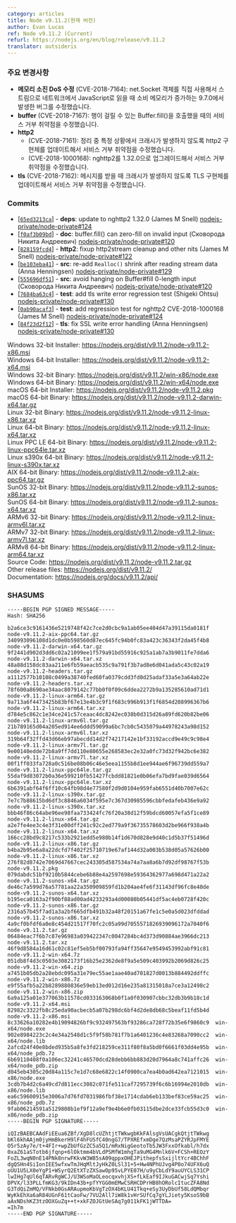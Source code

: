 ```yaml
---
category: articles
title: Node v9.11.2(현재 버전)
author: Evan Lucas
ref: Node v9.11.2 (Current)
refurl: https://nodejs.org/en/blog/release/v9.11.2
translator: outsideris
---
```


<!--
### Notable Changes

* **Fixes memory exhaustion DoS** (CVE-2018-7164): Fixes a bug introduced in 9.7.0 that increases the memory consumed when reading from the network into JavaScript using the net.Socket object directly as a stream.
* **buffer** (CVE-2018-7167): Fixes Denial of Service vulnerability where calling Buffer.fill() could hang
* **http2**
  * (CVE-2018-7161): Fixes Denial of Service vulnerability by updating the http2 implementation to not crash under certain circumstances during cleanup
  * (CVE-2018-1000168): Fixes Denial of Service vulnerability by upgrading nghttp2 to 1.32.0
* **tls** (CVE-2018-7162): Fixes Denial of Service vulnerability by updating the TLS implementation to not crash upon receiving
-->

### 주요 변경사항

* **메모리 소진 DoS 수정** (CVE-2018-7164): net.Socket 객체를 직접 사용해서 스트림으로 네트워크에서 JavaScript로 읽을 때 소비 메모리가 증가하는 9.7.0에서 발생한 버그를 수정했습니다.
* **buffer** (CVE-2018-7167): 행이 걸릴 수 있는 Buffer.fill()을 호출했을 때의 서비스 거부 취약점을 수정했습니다.
* **http2**
  * (CVE-2018-7161): 정리 중 특정 상황에서 크래시가 발생하지 않도록 http2 구현체를 업데이트해서 서비스 거부 취약점을 수정했습니다.
  * (CVE-2018-1000168): nghttp2를 1.32.0으로 업그레이드해서 서비스 거부 취약점을 수정했습니다.
* **tls** (CVE-2018-7162): 메시지를 받을 때 크래시가 발생하지 않도록 TLS 구현체를 업데이트해서 서비스 거부 취약점을 수정했습니다.

### Commits

* [[`65ed3213ca`](https://github.com/nodejs/node/commit/65ed3213ca)] - **deps**: update to nghttp2 1.32.0 (James M Snell) [nodejs-private/node-private#124](https://github.com/nodejs-private/node-private/pull/124)
* [[`f0af3b09bd`](https://github.com/nodejs/node/commit/f0af3b09bd)] - **doc**: buffer.fill() can zero-fill on invalid input (Сковорода Никита Андреевич) [nodejs-private/node-private#120](https://github.com/nodejs-private/node-private/pull/120)
* [[`828159fcd4`](https://github.com/nodejs/node/commit/828159fcd4)] - **http2**: fixup http2stream cleanup and other nits (James M Snell) [nodejs-private/node-private#122](https://github.com/nodejs-private/node-private/pull/122)
* [[`be103eba41`](https://github.com/nodejs/node/commit/be103eba41)] - **src**: re-add `Realloc()` shrink after reading stream data (Anna Henningsen) [nodejs-private/node-private#129](https://github.com/nodejs-private/node-private/pull/129)
* [[`555696df51`](https://github.com/nodejs/node/commit/555696df51)] - **src**: avoid hanging on Buffer#fill 0-length input (Сковорода Никита Андреевич) [nodejs-private/node-private#120](https://github.com/nodejs-private/node-private/pull/120)
* [[`7684ba63c4`](https://github.com/nodejs/node/commit/7684ba63c4)] - **test**: add tls write error regression test (Shigeki Ohtsu) [nodejs-private/node-private#130](https://github.com/nodejs-private/node-private/pull/130)
* [[`0ab90acaf3`](https://github.com/nodejs/node/commit/0ab90acaf3)] - **test**: add regression test for nghttp2 CVE-2018-1000168 (James M Snell) [nodejs-private/node-private#124](https://github.com/nodejs-private/node-private/pull/124)
* [[`84f23d2f12`](https://github.com/nodejs/node/commit/84f23d2f12)] - **tls**: fix SSL write error handling (Anna Henningsen) [nodejs-private/node-private#130](https://github.com/nodejs-private/node-private/pull/130)

Windows 32-bit Installer: https://nodejs.org/dist/v9.11.2/node-v9.11.2-x86.msi<br>
Windows 64-bit Installer: https://nodejs.org/dist/v9.11.2/node-v9.11.2-x64.msi<br>
Windows 32-bit Binary: https://nodejs.org/dist/v9.11.2/win-x86/node.exe<br>
Windows 64-bit Binary: https://nodejs.org/dist/v9.11.2/win-x64/node.exe<br>
macOS 64-bit Installer: https://nodejs.org/dist/v9.11.2/node-v9.11.2.pkg<br>
macOS 64-bit Binary: https://nodejs.org/dist/v9.11.2/node-v9.11.2-darwin-x64.tar.gz<br>
Linux 32-bit Binary: https://nodejs.org/dist/v9.11.2/node-v9.11.2-linux-x86.tar.xz<br>
Linux 64-bit Binary: https://nodejs.org/dist/v9.11.2/node-v9.11.2-linux-x64.tar.xz<br>
Linux PPC LE 64-bit Binary: https://nodejs.org/dist/v9.11.2/node-v9.11.2-linux-ppc64le.tar.xz<br>
Linux s390x 64-bit Binary: https://nodejs.org/dist/v9.11.2/node-v9.11.2-linux-s390x.tar.xz<br>
AIX 64-bit Binary: https://nodejs.org/dist/v9.11.2/node-v9.11.2-aix-ppc64.tar.gz<br>
SunOS 32-bit Binary: https://nodejs.org/dist/v9.11.2/node-v9.11.2-sunos-x86.tar.xz<br>
SunOS 64-bit Binary: https://nodejs.org/dist/v9.11.2/node-v9.11.2-sunos-x64.tar.xz<br>
ARMv6 32-bit Binary: https://nodejs.org/dist/v9.11.2/node-v9.11.2-linux-armv6l.tar.xz<br>
ARMv7 32-bit Binary: https://nodejs.org/dist/v9.11.2/node-v9.11.2-linux-armv7l.tar.xz<br>
ARMv8 64-bit Binary: https://nodejs.org/dist/v9.11.2/node-v9.11.2-linux-arm64.tar.xz<br>
Source Code: https://nodejs.org/dist/v9.11.2/node-v9.11.2.tar.gz<br>
Other release files: https://nodejs.org/dist/v9.11.2/<br>
Documentation: https://nodejs.org/docs/v9.11.2/api/

<h3 id="shasums">SHASUMS</h3>

```
-----BEGIN PGP SIGNED MESSAGE-----
Hash: SHA256

b2a6ce3c9161436e5219748f42c7ce2d0cbc9a1ab05ee404d47a39115da0181f  node-v9.11.2-aix-ppc64.tar.gz
340993096108d1dc0e0b598560d87ec645fc94b0fc83a423c36343f2da45f4b8  node-v9.11.2-darwin-x64.tar.gz
9f2441d902d3dd6c02a21099ee1f579a91bd55916c925a1ab7a3b9011fe7dda6  node-v9.11.2-darwin-x64.tar.xz
48a88d158dc83aa211e6fb59aeacb535c9a791f3b7ad8e6d041ada5c43c02a19  node-v9.11.2-headers.tar.gz
a1112577b10108c0499a38740fed60fa0379cdd3fd0d25adaf33a5e3a64ab22e  node-v9.11.2-headers.tar.xz
78f600a8690ae34aac8079142c77bb0f0f09c6ddea2272b9a135285610ad71d1  node-v9.11.2-linux-arm64.tar.gz
9a713a6f4473425b83bf67e13e4b3c9f1f683c996b913f1f6854d208996367b6  node-v9.11.2-linux-arm64.tar.xz
d784e5c862c1e34ce241c57ceaac4dc8242ec038b0d315d26a89fd620b82be06  node-v9.11.2-linux-armv6l.tar.gz
21b789165d04a205ed914ee6ddd59099a6bc7cb0c5435079a44978243a98d152  node-v9.11.2-linux-armv6l.tar.xz
319b64f32ffd43d66eb97abecdd14d2f74217142e1bf33192accd9e49c9c98e4  node-v9.11.2-linux-armv7l.tar.gz
9e00140edde72b8a9ff7dd110e80655e268583ec2e32a0fc73d32f942bc6e382  node-v9.11.2-linux-armv7l.tar.xz
00f1ff033fa728a0c516be08b06c46e5eea1155b8d1ee944ae6f96739dd559a7  node-v9.11.2-linux-ppc64le.tar.gz
55daf9d83072b0a36e599210fb51427fcbdd81821e0b06efa7bd9fae039d6564  node-v9.11.2-linux-ppc64le.tar.xz
6b6391abf64f6ff10c64fb98d4e77580f2d9d0104e959fab6551d40b7007e62c  node-v9.11.2-linux-s390x.tar.gz
7e7c7b88615bd6df3c8846a6034f595e7c367d30985596cbbfedafeb436e9a92  node-v9.11.2-linux-s390x.tar.xz
bbb46f86c64abe96ee98faa733424fc76f20a38d12f59bdcd60057efa5f1ce89  node-v9.11.2-linux-x64.tar.gz
a2e7fe4ee3c4e3f31e00dff241c92c2ed779a9f36735578603d2be966f938a4b  node-v9.11.2-linux-x64.tar.xz
166cc28bd9c8217c533b2921edd5e980b14f1d670d828e9d40c1d5b37f51496d  node-v9.11.2-linux-x86.tar.gz
b4ba2b95e6a8a22dcfd7f402f25710719e67af144d32a003b538d05a57626b00  node-v9.11.2-linux-x86.tar.xz
276f82d8742e7069d47667cec243305d587534a74a7aa8a6b7d92df98767f53b  node-v9.11.2.pkg
079dabdc51bf9210b5844cebe6b88e4a2597698e59364362977a698d471a22a2  node-v9.11.2-sunos-x64.tar.gz
de46c7a599d76a57781aa22a350909859fd1b204ae4fe6f31143df96fc8e40de  node-v9.11.2-sunos-x64.tar.xz
b195eca0163a2f90bf88ad00ad4233293a4d00080b05441df5ac4eb0728f420c  node-v9.11.2-sunos-x86.tar.gz
2316a57b45f7ad1a3a2bf665dfb491b32a48f20151a67fe1c5e0a5d023dfddad  node-v9.11.2-sunos-x86.tar.xz
4a9cf0bfdf6a0e8c454d21517f70fc2c05a99d7055571826939096172a7040f6  node-v9.11.2.tar.gz
06484eac7f6b7c87e96983a039422347c0047284bc4d373d90884ae3966dc213  node-v9.11.2.tar.xz
46f9d8584a16d61c02c81ef5eb5bf00793fa94ff35647e9549453992abf91c81  node-v9.11.2-win-x64.7z
051db8f4d3c0503e3082173f16b25e2362de8f9a5e509c403992b2069d826c25  node-v9.11.2-win-x64.zip
a7451b05db2a28ebdc095a31e79ec55ae1aae40ad701827d0013b884492ddffc  node-v9.11.2-win-x86.7z
e9f55afb5a22b8289880836e59eb13ed012d16e235a81315018a7ce3a12498c2  node-v9.11.2-win-x86.zip
6a9a125a01e377063b11578cd033163068b0f1a0f030907cbbc32db3b9b18c1d  node-v9.11.2-x64.msi
82982c3322fb8c25eda90acbecb5a07b298dc6bf4d2de8db68c5beaf11fd5b4d  node-v9.11.2-x86.msi
8c33626a10282e4b19094826bf9c932497563bf93286ca728f72b35e6f9860c9  win-x64/node.exe
902e8984223c2c4e34a2548d1c5f9f58b781f7b1a6401236c4e83268a7090cc2  win-x64/node.lib
2afcd24f40e8bded935b5a8fe3fd218259ce311f80f8a5bd0f6661f03dd4e95b  win-x64/node_pdb.7z
6b69110408f0a106ec32241c46570dcd28debb6bb883d20d7964a8c741affc26  win-x64/node_pdb.zip
d045eb4305c20d84a115c7e1d7c68e6822c14f0900ca7ea4b0ad642ea7121015  win-x86/node.exe
3cdb7b4d2c6a49cd7d811ecc3082c071fe511caf7295739f6c6b16994e2010db  win-x86/node.lib
ea6c59600915e3006a7d76fd7031986fbf38e1714cdab6eb133bef83ce59ac25  win-x86/node_pdb.7z
9fab06214591a5129808b1ef9f12a9ef9e4b6e0fb03115dbe2dce33fcb55d3c0  win-x86/node_pdb.zip
-----BEGIN PGP SIGNATURE-----

iQIzBAEBCAAdFiEEua6ZBf/XgD8lcUZhtjtTWkwgbKkFAlsgVsUACgkQtjtTWkwg
bKl6khAAjm0jyHmBkerH9lF4hFUSfC40ngG7/TPXREfxmDge7QzMsaPZYRJpFMYE
O5r5zAy7e/t+4FIr+wpZbUfGzZC5a5Q1/mRxNigGeotoTb5JW3FxxOfkabl/h7dx
0xaZ61aSTotb6jfqnp+6lOktmm4bVLdPSMfW1mhgTa9uMG4Mnlk6V+FCSh+REOzY
FoZL3wqN0nE14PNk8nrwFKkvW3W85sA09qppxOHEJPithepfsSxijltYcr4BChhF
dgQSHn4SiIonIEE5wfxwTmJHqMltJyHkZ0LSl31+5+Hw4NPhUJvg4P0o74UFX6uQ
oUU1U5LX0eYgP1+WSyrQ2EtXTzZXSawOp95vLPYE07H/u9yCbLdY9auUYCLS31CP
lwIHg7qUl6qTARvRgWCJ/U3WSoMaOLeocqxvhjXS+fLkEaf9IJkuGACwjSq7Yshi
DPVX/l33PLLfmKG3/9kIDn43b+pfYYGG0mEMwCSRHCDPrHB8hORolcItucZFA8Nd
G3TdQiZmMQ/VFNkb0GsARAupmoKbVgTzOX4bKLU41Tkq+eSy3UyDbUf58LdQMbqr
WyKkEhXa6aR84UGnF61tCaoFw/7VU2All7iW8k1vHrSUfCq7gYLJiety5KsoS9bB
aAxNDshKZ3tzOOXGuZq++t+xkFZOJGtUeSAq7g011kFK1jWTTDA=
=Ih7m
-----END PGP SIGNATURE-----

```
